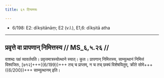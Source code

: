 ```yaml
---
title: ६१ टिप्पणयः

---
```

- 6/198: E2: dīkṣitānāṃ; E2 (v.l.), E1,6: dīkṣitā atha

____________________________________________


## प्रवृत्ते वा प्रापणान् निमित्तस्य // MS_६,५.२६ //

वाशब्दः पक्षं व्यावर्तयति। प्रवृत्तमात्रस्योत्थाने स्यात्। कुतः। प्रापणान् निमित्तस्य, साम्युत्थानं निमित्तं विश्वजितः, [७१२]+++({6/199})+++ तच् च प्राप्तम्, न च तच् छक्यं विशेषयितुम्, क्रीते सोमे+++({6/200})+++ साम्युत्थानम् इति।